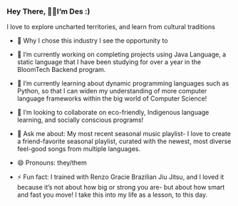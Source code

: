 ### Hey There, 🚀🚀I’m Des :) 

I love to explore uncharted territories, and learn from cultural traditions

- 🤔 Why I chose this industry I see the opportunity to 
- 🔭 I’m currently working on completing projects using Java Language, a static language that I have been studying for over a year in the BloomTech Backend program.
- 🌱 I’m currently learning about dynamic programming languages such as Python, so that I can widen my understanding of more computer language frameworks within the big world of Computer Science!
- 👯 I’m looking to collaborate on eco-friendly, Indigenous language learning, and socially conscious programs!


- 💬 Ask me about: My most recent seasonal music playlist- I love to create a friend-favorite seasonal playlist, curated with the newest, most diverse feel-good songs from multiple languages.
- 😄 Pronouns: they/them
- ⚡ Fun fact: I trained with Renzo Gracie Brazilian Jiu Jitsu, and I loved it because it’s not about how big or strong you are- but about how smart and fast you move! I take this into my life as a lesson, to this day.

<!--
**gbauza3destinee/gbauza3destinee** is a ✨ _special_ ✨ repository because its `README.md` (this file) appears on your GitHub profile.

- 📫 How to reach me: ...

-->
